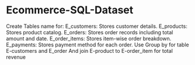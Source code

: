 # Ecommerce-SQL-Dataset
Create Tables name for:
E_customers: Stores customer details.
E_products: Stores product catalog.
E_orders: Stores order records including total amount and date.
E_order_items: Stores item-wise order breakdown.
E_payments: Stores payment method for each order.
Use Group by for table E-customers and E_order
And join E-product to E-order_item for total revenue
